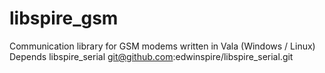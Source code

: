 libspire_gsm
============

Communication library for GSM modems written in Vala (Windows / Linux)
Depends libspire_serial
git@github.com:edwinspire/libspire_serial.git
